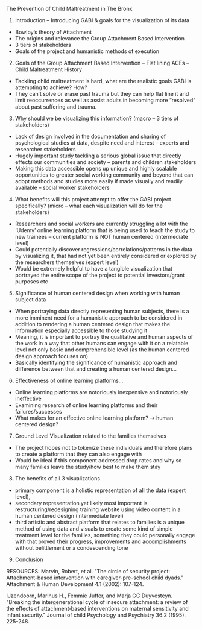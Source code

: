 The Prevention of Child Maltreatment in The Bronx

1.	Introduction – Introducing GABI & goals for the visualization of its data <br />
- Bowlby’s theory of Attachment 
- The origins and relevance the Group Attachment Based Intervention
-	3 tiers of stakeholders 
-	Goals of the project and humanistic methods of execution

2.	Goals of the Group Attachment Based Intervention – Flat lining ACEs – Child Maltreatment History
-	Tackling child maltreatment is hard, what are the realistic goals GABI is attempting to achieve? How?
-	They can’t solve or erase past trauma but they can help flat line it and limit reoccurrences as well as assist adults in becoming more “resolved” about past suffering and trauma. 

3.	Why should we be visualizing this information? (macro – 3 tiers of stakeholders)
-	Lack of design involved in the documentation and sharing of psychological studies at data, despite need and interest – experts and researcher stakeholders
-	Hugely important study tackling a serious global issue that directly effects our communities and society – parents and children stakeholders
-	Making this data accessible opens up unique and highly scalable opportunities to greater social working community and beyond that can adopt methods and studies more easily if made visually and readily available – social worker stakeholders

4.	What benefits will this project attempt to offer the GABI project specifically? (micro – what each visualization will do for the stakeholders)
-	Researchers and social workers are currently struggling a lot with the ‘Udemy’ online learning platform that is being used to teach the study to new trainees – current platform is NOT human centered (intermediate level)
-	Could potentially discover regressions/correlations/patterns in the data by visualizing it, that had not yet been entirely considered or explored by the researchers themselves (expert level)
-	Would be extremely helpful to have a tangible visualization that portrayed the entire scope of the project to potential investors/grant purposes etc

5.	Significance of human centered design when working with human subject data
-	When portraying data directly representing human subjects, there is a more imminent need for a humanistic approach to be considered in addition to rendering a human centered design that makes the information especially accessible to those studying it
-	Meaning, it is important to portray the qualitative and human aspects of the work in a way that other humans can engage with it on a relatable level not only basic and comprehensible level (as the human centered design approach focuses on)
-	Basically identifying the significance of humanistic approach and difference between that and creating a human centered design…

6.	Effectiveness of online learning platforms…
-	Online learning platforms are notoriously inexpensive and notoriously ineffective
-	Examining research of online learning platforms and their failures/successes
-	What makes for an effective online learning platform? → human centered design? 

7.	Ground Level Visualization related to the families themselves
-	The project hopes not to tokenize these individuals and therefore plans to create a platform that they can also engage with
-	Would be ideal if this component addressed drop rates and why so many families leave the study/how best to make them stay

8.	The benefits of all 3 visualizations 
-	primary component is a holistic representation of all the data (expert level), 
-	secondary representation yet likely most important is restructuring/redesigning training website using video content in a human centered design (intermediate level) 
-	third artistic and abstract platform that relates to families is a unique method of using data and visuals to create some kind of simple treatment level for the families, something they could personally engage with that proved their progress, improvements and accomplishments without belittlement or a condescending tone

9.	Conclusion


RESOURCES:
Marvin, Robert, et al. "The circle of security project: Attachment-based intervention with caregiver-pre-school child dyads." Attachment & Human Development 4.1 (2002): 107-124.

IJzendoorn, Marinus H., Femmie Juffer, and Marja GC Duyvesteyn. "Breaking the intergenerational cycle of insecure attachment: a review of the effects of attachment‐based interventions on maternal sensitivity and infant security." Journal of child Psychology and Psychiatry 36.2 (1995): 225-248.
